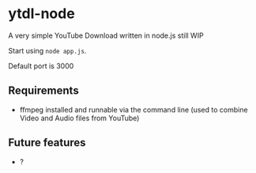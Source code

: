 # ytdl-node

A very simple YouTube Download written in node.js still WIP

Start using
```node app.js```.

Default port is 3000

## Requirements
- ffmpeg installed and runnable via the command line (used to combine Video and Audio files from YouTube)

## Future features

- ?

